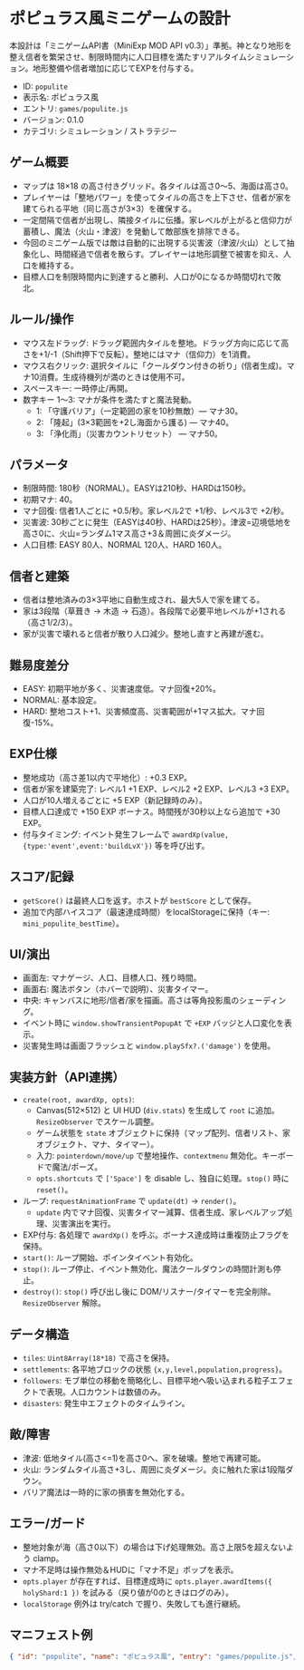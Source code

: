 # ポピュラス風ミニゲームの設計

本設計は「ミニゲームAPI書（MiniExp MOD API v0.3）」準拠。神となり地形を整え信者を繁栄させ、制限時間内に人口目標を満たすリアルタイムシミュレーション。地形整備や信者増加に応じてEXPを付与する。

- ID: `populite`
- 表示名: ポピュラス風
- エントリ: `games/populite.js`
- バージョン: 0.1.0
- カテゴリ: シミュレーション / ストラテジー

## ゲーム概要
- マップは 18×18 の高さ付きグリッド。各タイルは高さ0〜5、海面は高さ0。
- プレイヤーは「整地パワー」を使ってタイルの高さを上下させ、信者が家を建てられる平地（同じ高さが3×3）を確保する。
- 一定間隔で信者が出現し、隣接タイルに伝播。家レベルが上がると信仰力が蓄積し、魔法（火山・津波）を発動して敵部族を排除できる。
- 今回のミニゲーム版では敵は自動的に出現する災害波（津波/火山）として抽象化し、時間経過で信者を散らす。プレイヤーは地形調整で被害を抑え、人口を維持する。
- 目標人口を制限時間内に到達すると勝利、人口が0になるか時間切れで敗北。

## ルール/操作
- マウス左ドラッグ: ドラッグ範囲内タイルを整地。ドラッグ方向に応じて高さを+1/-1（Shift押下で反転）。整地にはマナ（信仰力）を1消費。
- マウス右クリック: 選択タイルに「クールダウン付きの祈り」(信者生成)。マナ10消費。生成待機列が満のときは使用不可。
- スペースキー: 一時停止/再開。
- 数字キー 1〜3: マナが条件を満たすと魔法発動。
  - 1: 「守護バリア」（一定範囲の家を10秒無敵）— マナ30。
  - 2: 「隆起」(3×3範囲を+2し海面から護る) — マナ40。
  - 3: 「浄化雨」（災害カウントリセット） — マナ50。

## パラメータ
- 制限時間: 180秒（NORMAL）。EASYは210秒、HARDは150秒。
- 初期マナ: 40。
- マナ回復: 信者1人ごとに +0.5/秒。家レベル2で +1/秒、レベル3で +2/秒。
- 災害波: 30秒ごとに発生（EASYは40秒、HARDは25秒）。津波=辺境低地を高さ0に、火山=ランダム1マス高さ+3＆周囲に炎ダメージ。
- 人口目標: EASY 80人、NORMAL 120人、HARD 160人。

## 信者と建築
- 信者は整地済みの3×3平地に自動生成され、最大5人で家を建てる。
- 家は3段階（草葺き → 木造 → 石造）。各段階で必要平地レベルが+1される（高さ1/2/3）。
- 家が災害で壊れると信者が散り人口減少。整地し直すと再建が進む。

## 難易度差分
- EASY: 初期平地が多く、災害速度低。マナ回復+20%。
- NORMAL: 基本設定。
- HARD: 整地コスト+1、災害頻度高、災害範囲が+1マス拡大。マナ回復-15%。

## EXP仕様
- 整地成功（高さ差1以内で平地化）: +0.3 EXP。
- 信者が家を建築完了: レベル1 +1 EXP、レベル2 +2 EXP、レベル3 +3 EXP。
- 人口が10人増えるごとに +5 EXP（新記録時のみ）。
- 目標人口達成で +150 EXP ボーナス。時間残が30秒以上なら追加で +30 EXP。
- 付与タイミング: イベント発生フレームで `awardXp(value,{type:'event',event:'buildLvX'})` 等を呼び出す。

## スコア/記録
- `getScore()` は最終人口を返す。ホストが `bestScore` として保存。
- 追加で内部ハイスコア（最速達成時間）をlocalStorageに保持（キー: `mini_populite_bestTime`）。

## UI/演出
- 画面左: マナゲージ、人口、目標人口、残り時間。
- 画面右: 魔法ボタン（ホバーで説明）、災害タイマー。
- 中央: キャンバスに地形/信者/家を描画。高さは等角投影風のシェーディング。
- イベント時に `window.showTransientPopupAt` で `+EXP` バッジと人口変化を表示。
- 災害発生時は画面フラッシュと `window.playSfx?.('damage')` を使用。

## 実装方針（API連携）
- `create(root, awardXp, opts)`:
  - Canvas(512×512) と UI HUD (`div.stats`) を生成して `root` に追加。`ResizeObserver` でスケール調整。
  - ゲーム状態を `state` オブジェクトに保持（マップ配列、信者リスト、家オブジェクト、マナ、タイマー）。
  - 入力: `pointerdown/move/up` で整地操作、`contextmenu` 無効化。キーボードで魔法/ポーズ。
  - `opts.shortcuts` で `['Space']` を disable し、独自に処理。`stop()` 時に `reset()`。
- ループ: `requestAnimationFrame` で `update(dt)` → `render()`。
  - `update` 内でマナ回復、災害タイマー減算、信者生成、家レベルアップ処理、災害演出を実行。
- EXP付与: 各処理で `awardXp()` を呼ぶ。ボーナス達成時は重複防止フラグを保持。
- `start()`: ループ開始、ポインタイベント有効化。
- `stop()`: ループ停止、イベント無効化、魔法クールダウンの時間計測も停止。
- `destroy()`: `stop()` 呼び出し後に DOM/リスナー/タイマーを完全削除。`ResizeObserver` 解除。

## データ構造
- `tiles`: `Uint8Array(18*18)` で高さを保持。
- `settlements`: 各平地ブロックの状態 `{x,y,level,population,progress}`。
- `followers`: モブ単位の移動を簡略化し、目標平地へ吸い込まれる粒子エフェクトで表現。人口カウントは数値のみ。
- `disasters`: 発生中エフェクトのタイムライン。

## 敵/障害
- 津波: 低地タイル(高さ<=1)を高さ0へ、家を破壊。整地で再建可能。
- 火山: ランダムタイル高さ+3し、周囲に炎ダメージ。炎に触れた家は1段階ダウン。
- バリア魔法は一時的に家の損害を無効化する。

## エラー/ガード
- 整地対象が海（高さ0以下）の場合は下げ処理無効。高さ上限5を超えないよう clamp。
- マナ不足時は操作無効＆HUDに「マナ不足」ポップを表示。
- `opts.player` が存在すれば、目標達成時に `opts.player.awardItems({ holyShard:1 })` を試みる（戻り値が0のときはログのみ）。
- `localStorage` 例外は try/catch で握り、失敗しても進行継続。

## マニフェスト例
```json
{ "id": "populite", "name": "ポピュラス風", "entry": "games/populite.js", "version": "0.1.0", "category": ["シミュレーション", "ストラテジー"], "description": "整地と信仰で人口目標を達成せよ" }
```

